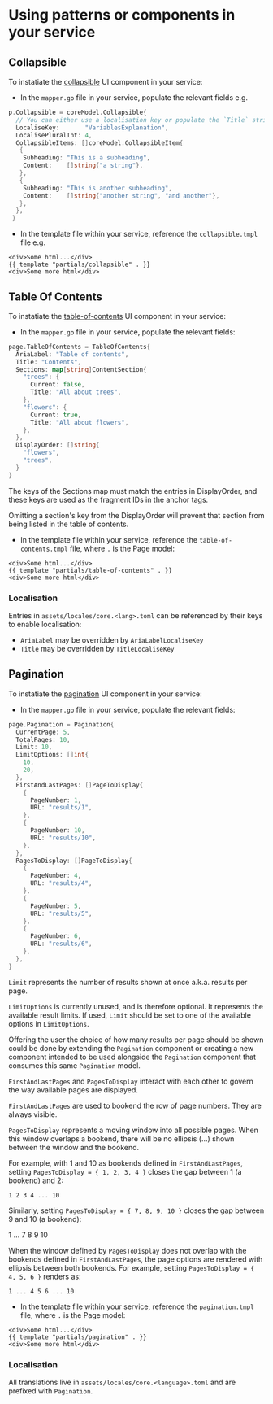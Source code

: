 # Using patterns or components in your service

## Collapsible

To instatiate the [collapsible](https://ons-design-system.netlify.app/components/collapsible/) UI component in your service:

- In the `mapper.go` file in your service, populate the relevant fields
e.g.

```go
p.Collapsible = coreModel.Collapsible{
  // You can either use a localisation key or populate the `Title` string
  LocaliseKey:       "VariablesExplanation",
  LocalisePluralInt: 4,
  CollapsibleItems: []coreModel.CollapsibleItem{
   {
    Subheading: "This is a subheading",
    Content:    []string{"a string"},
   },
   {
    Subheading: "This is another subheading",
    Content:    []string{"another string", "and another"},
   },
  },
 }
```

- In the template file within your service, reference the `collapsible.tmpl` file
e.g.

```tmpl
<div>Some html...</div>
{{ template "partials/collapsible" . }}
<div>Some more html</div>
```

## Table Of Contents

To instatiate the [table-of-contents](https://ons-design-system.netlify.app/components/table-of-contents/) UI component in your service:

- In the `mapper.go` file in your service, populate the relevant fields:

```go
page.TableOfContents = TableOfContents{
  AriaLabel: "Table of contents",
  Title: "Contents",
  Sections: map[string]ContentSection{
    "trees": {
      Current: false,
      Title: "All about trees",
    },
    "flowers": {
      Current: true,
      Title: "All about flowers",
    },
  },
  DisplayOrder: []string{
    "flowers",
    "trees",
  }
}
```

The keys of the Sections map must match the entries in DisplayOrder,
and these keys are used as the fragment IDs in the anchor tags.

Omitting a section's key from the DisplayOrder will prevent that
section from being listed in the table of contents.

- In the template file within your service, reference the
`table-of-contents.tmpl` file, where `.` is the Page model:

```tmpl
<div>Some html...</div>
{{ template "partials/table-of-contents" . }}
<div>Some more html</div>
```

### Localisation

Entries in `assets/locales/core.<lang>.toml` can be referenced by their
keys to enable localisation:

- `AriaLabel` may be overridden by `AriaLabelLocaliseKey`
- `Title` may be overridden by `TitleLocaliseKey`

## Pagination

To instatiate the [pagination](https://ons-design-system.netlify.app/components/pagination/) UI component in your service:

- In the `mapper.go` file in your service, populate the relevant fields:

```go
page.Pagination = Pagination{
  CurrentPage: 5,
  TotalPages: 10,
  Limit: 10,
  LimitOptions: []int{
    10,
    20,
  },
  FirstAndLastPages: []PageToDisplay{
    {
      PageNumber: 1,
      URL: "results/1",
    },
    {
      PageNumber: 10,
      URL: "results/10",
    },
  },
  PagesToDisplay: []PageToDisplay{
    {
      PageNumber: 4,
      URL: "results/4",
    },
    {
      PageNumber: 5,
      URL: "results/5",
    },
    {
      PageNumber: 6,
      URL: "results/6",
    },
  },
}
```

`Limit` represents the number of results shown at once a.k.a.
results per page.

`LimitOptions` is currently unused, and is therefore optional. It
represents the available result limits. If used, `Limit` should
be set to one of the available options in `LimitOptions`.

Offering the user the choice of how many results per page should be
shown could be done by extending the `Pagination` component or
creating a new component intended to be used alongside the
`Pagination` component that consumes this same `Pagination` model.

`FirstAndLastPages` and `PagesToDisplay` interact with each other
to govern the way available pages are displayed.

`FirstAndLastPages` are used to bookend the row of page numbers.
They are always visible.

`PagesToDisplay` represents a moving window into all possible
pages. When this window overlaps a bookend, there will be no
ellipsis (...) shown between the window and the bookend.

For example, with 1 and 10 as bookends defined in `FirstAndLastPages`,
setting `PagesToDisplay = { 1, 2, 3, 4 }` closes the gap between
1 (a bookend) and 2:

```
1 2 3 4 ... 10
```

Similarly, setting `PagesToDisplay = { 7, 8, 9, 10 }` closes the
gap between 9 and 10 (a bookend):

1 ... 7 8 9 10

When the window defined by `PagesToDisplay` does not overlap with
the bookends defined in `FirstAndLastPages`, the page options are
rendered with ellipsis between both bookends. For example, setting
`PagesToDisplay = { 4, 5, 6 }` renders as:

```
1 ... 4 5 6 ... 10
```

- In the template file within your service, reference the
`pagination.tmpl` file, where `.` is the Page model:

```tmpl
<div>Some html...</div>
{{ template "partials/pagination" . }}
<div>Some more html</div>
```

### Localisation

All translations live in `assets/locales/core.<language>.toml` and
are prefixed with `Pagination`.
